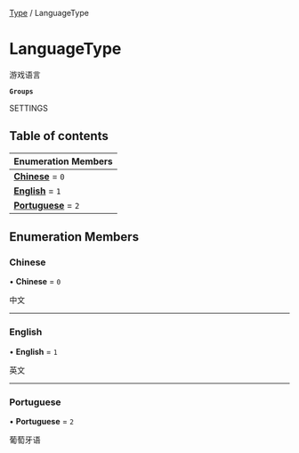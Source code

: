 [Type](../modules/Type.Type.md) / LanguageType

# LanguageType <Badge type="tip" text="Enumeration" /> <Score text="LanguageType" />

游戏语言

**`Groups`**

SETTINGS

## Table of contents

| Enumeration Members |
| :-----|
| **[Chinese](Type.LanguageType.md#chinese)** = ``0`` <br> |
| **[English](Type.LanguageType.md#english)** = ``1`` <br> |
| **[Portuguese](Type.LanguageType.md#portuguese)** = ``2`` <br> |

## Enumeration Members

### Chinese <Score text="Chinese" /> 

• **Chinese** = ``0``

中文

___

### English <Score text="English" /> 

• **English** = ``1``

英文

___

### Portuguese <Score text="Portuguese" /> 

• **Portuguese** = ``2``

葡萄牙语
